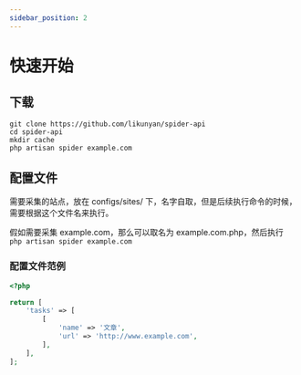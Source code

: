 ```yaml
---
sidebar_position: 2
---
```


# 快速开始

## 下载

```shell
git clone https://github.com/likunyan/spider-api
cd spider-api
mkdir cache
php artisan spider example.com
```

## 配置文件

需要采集的站点，放在 configs/sites/ 下，名字自取，但是后续执行命令的时候，需要根据这个文件名来执行。 

假如需要采集 example.com，那么可以取名为 example.com.php，然后执行 `php artisan spider example.com`

### 配置文件范例

```php
<?php

return [
    'tasks' => [
        [
            'name' => '文章',
            'url' => 'http://www.example.com',
        ],
    ],
];
```
